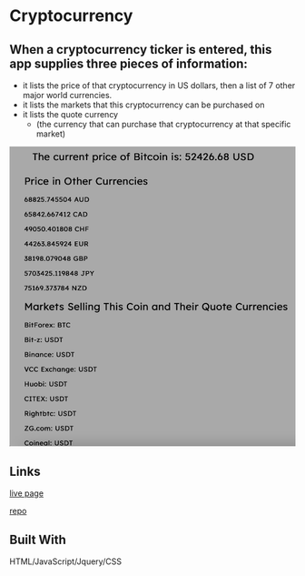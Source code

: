 # Cryptocurrency
## When a cryptocurrency ticker is entered, this app supplies three pieces of information:
  + it lists the price of that cryptocurrency in US dollars, then a list of 7 other major world currencies.
  + it lists the markets that this cryptocurrency can be purchased on
  + it lists the quote currency 
      + (the currency that can purchase that cryptocurrency at that specific market)
   
![screenshot](results_screenshot.png)
## Links  
[live page](https://abrianaduran.github.io/Cryptocurrency/) 

[repo](https://github.com/abrianaduran/Cryptocurrency)

## Built With
HTML/JavaScript/Jquery/CSS
